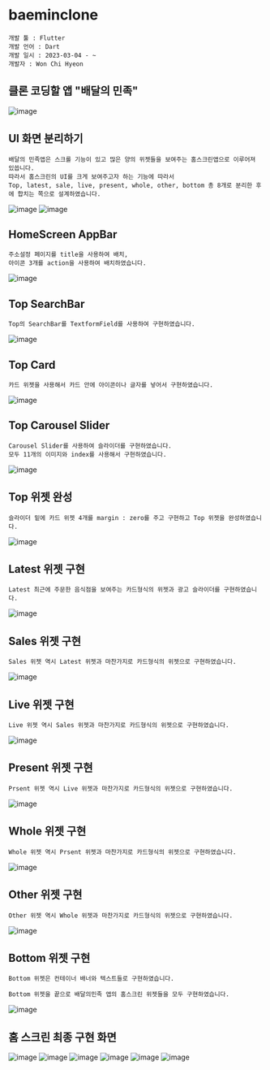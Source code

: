 # baeminclone

```
개발 툴 : Flutter
개발 언어 : Dart
개발 일시 : 2023-03-04 - ~ 
개발자 : Won Chi Hyeon
```

## 클론 코딩할 앱 "배달의 민족"
![image](https://user-images.githubusercontent.com/58906858/222881300-d7f96532-26cc-432f-b816-9e8c4fc30f4a.png)

## UI 화면 분리하기
```
배달의 민족앱은 스크롤 기능이 있고 많은 양의 위젯들을 보여주는 홈스크린앱으로 이루어져 있씁니다.
따라서 홈스크린의 UI를 크게 보여주고자 하는 기능에 따라서
Top, latest, sale, live, present, whole, other, bottom 총 8개로 분리한 후에 합치는 쪽으로 설계하였습니다.
```
![image](https://user-images.githubusercontent.com/58906858/222881982-bd3c5809-ff35-4702-bd3f-db81aef58f1f.png)
![image](https://user-images.githubusercontent.com/58906858/222881994-ce24fa2d-0509-487f-a8fc-e631af14f000.png)

## HomeScreen AppBar
```
주소설정 페이지를 title을 사용하여 배치,
아이콘 3개를 action을 사용하여 배치하였습니다.
```
![image](https://user-images.githubusercontent.com/58906858/222883543-f00ff4f4-476b-4cf4-8a21-66da6405d2a7.png)

## Top SearchBar
```
Top의 SearchBar를 TextformField를 사용하여 구현하였습니다.
```
![image](https://user-images.githubusercontent.com/58906858/222918868-3ce2512c-cc4c-483d-a033-0377d384acae.png)

## Top Card
```
카드 위젯을 사용해서 카드 안에 아이콘이나 글자를 넣어서 구현하였습니다.
```
![image](https://user-images.githubusercontent.com/58906858/222920279-378dc0ac-1fdd-45d8-a422-276009adc050.png)

## Top Carousel Slider
```
Carousel Slider를 사용하여 슬라이더를 구현하였습니다.
모두 11개의 이미지와 index를 사용해서 구현하였습니다.
```
![image](https://user-images.githubusercontent.com/58906858/222922213-8495ebaa-604c-45d8-909d-17f4e6dddd7f.png)

## Top 위젯 완성
```
슬라이더 밑에 카드 위젯 4개를 margin : zero를 주고 구현하고 Top 위젯을 완성하였습니다.
```
![image](https://user-images.githubusercontent.com/58906858/222923547-dfe68675-bfde-4c0d-8f88-9a2097cdd565.png)

## Latest 위젯 구현
```
Latest 최근에 주문한 음식점을 보여주는 카드형식의 위젯과 광고 슬라이더를 구현하였습니다.
```
![image](https://user-images.githubusercontent.com/58906858/224534129-6e3098a7-43d4-4aaa-b601-33bbd677a649.png)

## Sales 위젯 구현
```
Sales 위젯 역시 Latest 위젯과 마찬가지로 카드형식의 위젯으로 구현하였습니다.
```
![image](https://user-images.githubusercontent.com/58906858/224535517-e0f19547-da8e-403c-b8dd-da0eb0912ec3.png)

## Live 위젯 구현
```
Live 위젯 역시 Sales 위젯과 마찬가지로 카드형식의 위젯으로 구현하였습니다.
```
![image](https://user-images.githubusercontent.com/58906858/224557595-4b8f1234-840a-44d3-a096-86c37d142838.png)

## Present 위젯 구현
```
Prsent 위젯 역시 Live 위젯과 마찬가지로 카드형식의 위젯으로 구현하였습니다.
```
![image](https://user-images.githubusercontent.com/58906858/224558660-85f8fc9f-d9c9-4070-921b-b0202f666b45.png)

## Whole 위젯 구현
```
Whole 위젯 역시 Prsent 위젯과 마찬가지로 카드형식의 위젯으로 구현하였습니다.
```
![image](https://user-images.githubusercontent.com/58906858/224559561-d4d025d8-557d-4b03-8419-64a7fa2e058c.png)

## Other 위젯 구현
```
Other 위젯 역시 Whole 위젯과 마찬가지로 카드형식의 위젯으로 구현하였습니다.
```
![image](https://user-images.githubusercontent.com/58906858/224778318-f3c36560-d78d-4c4c-b1d3-71ba49fd3c58.png)

## Bottom 위젯 구현
```
Bottom 위젯은 컨테이너 배너와 텍스트들로 구현하였습니다.

Bottom 위젯을 끝으로 배달의민족 앱의 홈스크린 위젯들을 모두 구현하였습니다.
```
![image](https://user-images.githubusercontent.com/58906858/224786923-fae783b5-9ada-411a-9829-da185cbe3326.png)

## 홈 스크린 최종 구현 화면
![image](https://user-images.githubusercontent.com/58906858/224789028-22e27802-394a-453a-b2d9-5cf4f916ea6a.png)
![image](https://user-images.githubusercontent.com/58906858/224789095-52eb2530-3a9b-4a7a-8e65-ab43bde0c120.png)
![image](https://user-images.githubusercontent.com/58906858/224789157-5c6b7ee8-5159-4856-9f08-73031af04829.png)
![image](https://user-images.githubusercontent.com/58906858/224789195-db5135fd-a2b4-4435-abdb-b8d35c503d78.png)
![image](https://user-images.githubusercontent.com/58906858/224789231-e3cbf13e-f94b-4c0e-a5f1-2d9224a13865.png)
![image](https://user-images.githubusercontent.com/58906858/224789265-5b840368-f6f8-484e-b14b-cb0303da2108.png)




